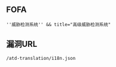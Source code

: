 <languages />

FOFA
----

    ''威胁检测系统'' && title="高级威胁检测系统"

漏洞URL
-------

    /atd-translation/i18n.json